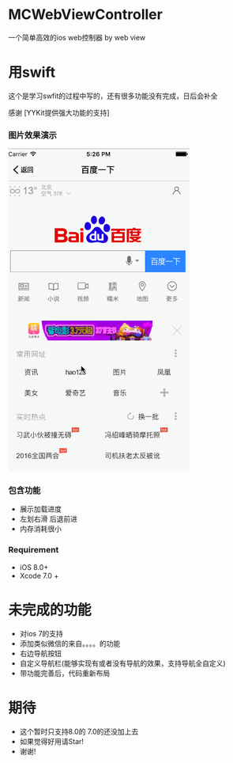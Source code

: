 # MCWebViewController
一个简单高效的ios web控制器 by web view
# 用swift 

这个是学习swfit的过程中写的，还有很多功能没有完成，日后会补全

感谢 [YYKit提供强大功能的支持]

### 图片效果演示

![image](https://github.com/agelessman/MCWebViewController/raw/master/weibo.gif)

### 包含功能

* 展示加载进度
* 左划右滑 后退前进
* 内存消耗很小




### Requirement

* iOS 8.0+ 
* Xcode 7.0 +

# 未完成的功能
- 对ios 7的支持
- 添加类似微信的来自。。。。的功能
- 右边导航按钮
- 自定义导航栏(能够实现有或者没有导航的效果，支持导航全自定义)
- 带功能完善后，代码重新布局

# 期待
- 这个暂时只支持8.0的 7.0的还没加上去
- 如果觉得好用请Star!
- 谢谢!